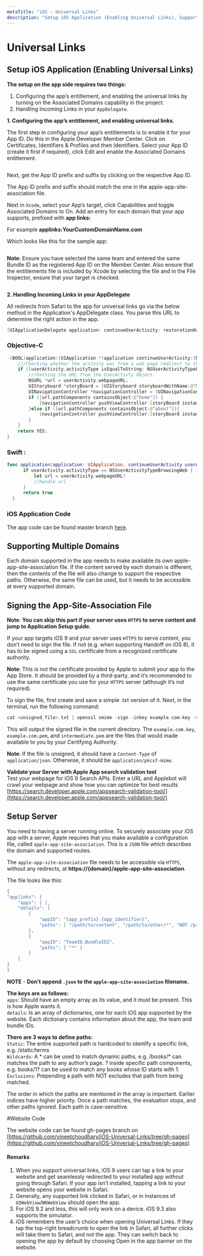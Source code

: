 ```yaml
---
metaTitle: "iOS - Universal Links"
description: "Setup iOS Application (Enabling Universal Links), Supporting Multiple Domains, Signing the App-Site-Association File, Setup Server"
---
```


# Universal Links




## Setup iOS Application (Enabling Universal Links)


**The setup on the app side requires two things:**

1. Configuring the app’s entitlement, and enabling the universal links by turning on the Associated Domains capability in the project.
1. Handling Incoming Links in your `AppDelegate`.

**1. Configuring the app’s entitlement, and enabling universal links.**

The first step in configuring your app’s entitlements is to enable it for your App ID. Do this in the Apple Developer Member Center. Click on Certificates, Identifiers & Profiles and then Identifiers. Select your App ID (create it first if required), click Edit and enable the Associated Domains entitlement.

<img src="https://raw.githubusercontent.com/vineetchoudhary/iOS-Universal-Links/master/MC-Domain.png" alt="" />

Next, get the App ID prefix and suffix by clicking on the respective App ID.

The App ID prefix and suffix should match the one in the apple-app-site-association file.

Next in `Xcode`, select your App’s target, click Capabilities and toggle Associated Domains to On. Add an entry for each domain that your app supports, prefixed with **app links:**

For example **applinks:YourCustomDomainName.com**

Which looks like this for the sample app:

<img src="https://raw.githubusercontent.com/vineetchoudhary/iOS-Universal-Links/master/App-Domain.png" alt="" />

**Note**: Ensure you have selected the same team and entered the same Bundle ID as the registered App ID on the Member Center. Also ensure that the entitlements file is included by Xcode by selecting the file and in the File Inspector, ensure that your target is checked.

<img src="https://raw.githubusercontent.com/vineetchoudhary/iOS-Universal-Links/master/target.png" alt="" />

**2. Handling Incoming Links in your AppDelegate**

All redirects from Safari to the app for universal links go via the below method in the Application's AppDelegate class. You parse this URL to determine the right action in the app.

```swift
[UIApplicationDelegate application: continueUserActivity: restorationHandler:]

```

### Objective-C

```swift
-(BOOL)application:(UIApplication *)application continueUserActivity:(NSUserActivity *)userActivity restorationHandler:(void (^)(NSArray * _Nullable))restorationHandler{
    ///Checking whether the activity was from a web page redirect to the app.
    if ([userActivity.activityType isEqualToString: NSUserActivityTypeBrowsingWeb]) {
        ///Getting the URL from the UserActivty Object.
        NSURL *url = userActivity.webpageURL;
        UIStoryboard *storyBoard = [UIStoryboard storyboardWithName:@"Main" bundle:nil];
        UINavigationController *navigationController = (UINavigationController *)_window.rootViewController;
        if ([url.pathComponents containsObject:@"home"]) {
            [navigationController pushViewController:[storyBoard instantiateViewControllerWithIdentifier:@"HomeScreenId"] animated:YES];
        }else if ([url.pathComponents containsObject:@"about"]){
            [navigationController pushViewController:[storyBoard instantiateViewControllerWithIdentifier:@"AboutScreenId"] animated:YES];
        }
    }
    return YES;
}  

```

### Swift :

```swift
func application(application: UIApplication, continueUserActivity userActivity: NSUserActivity, restorationHandler: ([AnyObject]?) -> Void) -> Bool {
      if userActivity.activityType == NSUserActivityTypeBrowsingWeb {
          let url = userActivity.webpageURL!
          //handle url
      }
      return true
  }

```

### iOS Application Code

The app code can be found master branch [here](https://github.com/vineetchoudhary/iOS-Universal-Links/).



## Supporting Multiple Domains


Each domain supported in the app needs to make available its own apple-app-site-association file. If the content served by each domain is different, then the contents of the file will also change to support the respective paths. Otherwise, the same file can be used, but it needs to be accessible at every supported domain.



## Signing the App-Site-Association File


**Note**: **You can skip this part if your server uses `HTTPS` to serve content and jump to Application Setup guide.**

If your app targets iOS 9 and your server uses `HTTPS` to serve content, you don’t need to sign the file. If not (e.g. when supporting Handoff on iOS 8), it has to be signed using a `SSL` certificate from a recognized certificate authority.

**Note**: This is not the certificate provided by Apple to submit your app to the App Store. It should be provided by a third-party, and it’s recommended to use the same certificate you use for your `HTTPS` server (although it’s not required).

To sign the file, first create and save a simple .txt version of it. Next, in the terminal, run the following command:

```swift
cat <unsigned_file>.txt | openssl smime -sign -inkey example.com.key -signer example.com.pem -certfile intermediate.pem -noattr -nodetach -outform DER > apple-app-site-association

```

This will output the signed file in the current directory. The `example.com.key`, `example.com.pem`, and `intermediate.pem` are the files that would made available to you by your Certifying Authority.

**Note**: If the file is unsigned, it should have a `Content-Type` of `application/json`. Otherwise, it should be `application/pkcs7-mime`.

**Validate your Server with Apple App search validation tool**<br />
Test your webpage for iOS 9 Search APIs. Enter a URL and Applebot will crawl your webpage and show how you can optimize for best results
[https://search.developer.apple.com/appsearch-validation-tool/](https://search.developer.apple.com/appsearch-validation-tool/)



## Setup Server


You need to having a server running online. To securely associate your iOS app with a server, Apple requires that you make available a configuration file, called `apple-app-site-association`. This is a `JSON` file which describes the domain and supported routes.

The `apple-app-site-association` file needs to be accessible via `HTTPS`, without any redirects, at **https://{domain}/apple-app-site-association**.

The file looks like this:

```swift
{
"applinks": {
    "apps": [ ],
    "details": [
        {
            "appID": "{app_prefix}.{app_identifier}",
            "paths": [ "/path/to/content", "/path/to/other/*", "NOT /path/to/exclude" ]
        },
        {
            "appID": "TeamID.BundleID2",
            "paths": [ "*" ]
        }
    ]
}
}

```

**NOTE** - **Don’t append `.json` to the `apple-app-site-association` filename.**

**The keys are as follows:**<br />
`apps`: Should have an empty array as its value, and it must be present. This is how Apple wants it.<br />
`details`: Is an array of dictionaries, one for each iOS app supported by the website. Each dictionary contains information about the app, the team and bundle IDs.

**There are 3 ways to define paths:**<br />
`Static`: The entire supported path is hardcoded to identify a specific link, e.g. /static/terms<br />
`Wildcards`: A * can be used to match dynamic paths, e.g. /books/* can matches the path to any author’s page. ? inside specific path components, e.g. books/1? can be used to match any books whose ID starts with 1.<br />
`Exclusions`: Prepending a path with NOT excludes that path from being matched.

The order in which the paths are mentioned in the array is important. Earlier indices have higher priority. Once a path matches, the evaluation stops, and other paths ignored. Each path is case-sensitive.

#Website Code

The website code can be found gh-pages branch on
[https://github.com/vineetchoudhary/iOS-Universal-Links/tree/gh-pages](https://github.com/vineetchoudhary/iOS-Universal-Links/tree/gh-pages)



#### Remarks


1. When you support universal links, iOS 9 users can tap a link to your website and get seamlessly redirected to your installed app without going through Safari. If your app isn’t installed, tapping a link to your website opens your website in Safari.
1. Generally, any supported link clicked in Safari, or in instances of `UIWebView`/`WKWebView` should open the app.
1. For iOS 9.2 and less, this will only work on a device. iOS 9.3 also supports the simulator.
1. iOS remembers the user’s choice when opening Universal Links. If they tap the top-right breadcrumb to open the link in Safari, all further clicks will take them to Safari, and not the app. They can switch back to opening the app by default by choosing Open in the app banner on the website.

